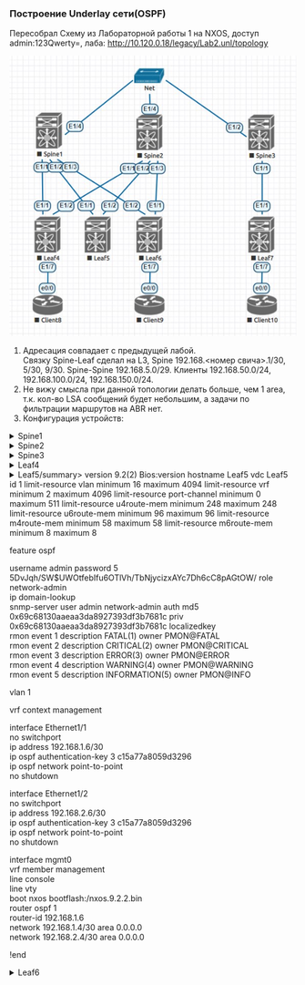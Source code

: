### Построение Underlay сети(OSPF)

Пересобрал Схему из Лабораторной работы 1 на NXOS, доступ admin:123Qwerty=, лаба:
http://10.120.0.18/legacy/Lab2.unl/topology

![Топология](https://github.com/llseoll/Data_Center/blob/main/Screenshot_5.jpg)

1. Адресация совпадает с предыдущей лабой.  
Связку Spine-Leaf сделал на L3, Spine 192.168.<номер свича>.1/30, 5/30, 9/30. Spine-Spine 192.168.5.0/29. Клиенты 192.168.50.0/24, 192.168.100.0/24, 192.168.150.0/24.  
2. Не вижу смысла при данной топологии делать больше, чем 1 area, т.к. кол-во LSA сообщений будет небольшим, а задачи по фильтрации маршрутов на ABR нет.
3. Конфигурация устройств:
<details>
<summary>Spine1</summary>
version 9.2(2) Bios:version  
hostname Spine1  
vdc Spine1 id 1  
  limit-resource vlan minimum 16 maximum 4094  
  limit-resource vrf minimum 2 maximum 4096  
  limit-resource port-channel minimum 0 maximum 511  
  limit-resource u4route-mem minimum 248 maximum 248  
  limit-resource u6route-mem minimum 96 maximum 96  
  limit-resource m4route-mem minimum 58 maximum 58  
  limit-resource m6route-mem minimum 8 maximum 8  
  
feature ospf  
  
username admin password 5 $5$xzHb6s6T$42B.ksenYoK8avu3LcSjYZYYZ8H.0th1yCCTOG/kJvC  role network-admin  
ip domain-lookup  
ip access-list 101  
  10 permit ip 192.168.0.0 0.0.255.255 any   
snmp-server user admin network-admin auth md5 0x7c87232d76e7eacd40c909e2d830aa96 priv 0x7c87232d76e7eacd40c909e2d830aa96 localizedkey  
rmon event 1 description FATAL(1) owner PMON@FATAL  
rmon event 2 description CRITICAL(2) owner PMON@CRITICAL  
rmon event 3 description ERROR(3) owner PMON@ERROR  
rmon event 4 description WARNING(4) owner PMON@WARNING  
rmon event 5 description INFORMATION(5) owner PMON@INFO  
  
vlan 1  
  
route-map ospf permit 10  
  match ip address 101   
vrf context management  
  
  
interface Ethernet1/1  
  no switchport  
  ip address 192.168.1.1/30  
  ip ospf authentication-key 3 c15a77a8059d3296  
  ip ospf network point-to-point  
  no shutdown  

interface Ethernet1/2  
  no switchport  
  ip address 192.168.1.5/30  
  ip ospf authentication-key 3 c15a77a8059d3296  
  ip ospf network point-to-point  
  no shutdown  

interface Ethernet1/3  
  no switchport  
  ip address 192.168.1.9/30  
  ip ospf authentication-key 3 c15a77a8059d3296  
  ip ospf network point-to-point  
  no shutdown  
  
interface Ethernet1/4  
  no switchport   
  ip address 192.168.5.1/29  
  ip ospf authentication-key 3 c15a77a8059d3296  
  ip ospf network point-to-point  
  no shutdown  
  
interface mgmt0  
  vrf member management  
line console  
line vty  
boot nxos bootflash:/nxos.9.2.2.bin   
router ospf 1  
  router-id 192.168.1.1  
  network 192.168.1.0/30 area 0.0.0.0  
  network 192.168.1.4/30 area 0.0.0.0  
  network 192.168.1.8/30 area 0.0.0.0  
  network 192.168.5.0/29 area 0.0.0.0  
  redistribute direct route-map ospf  
  
!end  
  
</details>
  
<details>
<summary>Spine2</summary>
version 9.2(2) Bios:version    
hostname Spine2  
vdc Spine2 id 1  
  limit-resource vlan minimum 16 maximum 4094  
  limit-resource vrf minimum 2 maximum 4096  
  limit-resource port-channel minimum 0 maximum 511  
  limit-resource u4route-mem minimum 248 maximum 248  
  limit-resource u6route-mem minimum 96 maximum 96  
  limit-resource m4route-mem minimum 58 maximum 58  
  limit-resource m6route-mem minimum 8 maximum 8  
  
feature ospf  
  
username admin password 5 $5$as3/9Dkn$znzd28Y82AahmueFsE06cn7nbFZ5p4bo8yinANGrt7.  role network-admin  
ip domain-lookup  
ip access-list 101  
  10 permit ip 192.168.0.0 0.0.255.255 any   
copp profile strict  
snmp-server user admin network-admin auth md5 0x341fad63897e284856de4c4934caf770 priv 0x341fad63897e284856de4c4934caf770 localizedkey  
rmon event 1 description FATAL(1) owner PMON@FATAL  
rmon event 2 description CRITICAL(2) owner PMON@CRITICAL  
rmon event 3 description ERROR(3) owner PMON@ERROR  
rmon event 4 description WARNING(4) owner PMON@WARNING  
rmon event 5 description INFORMATION(5) owner PMON@INFO  
  
vlan 1  
  
route-map ospf permit 10  
  match ip address 101   
vrf context management  
  
interface Ethernet1/1  
  no switchport  
  ip address 192.168.2.1/30  
  ip ospf authentication-key 3 c15a77a8059d3296  
  ip ospf network point-to-point  
  no shutdown  
  
interface Ethernet1/2  
  no switchport  
  ip address 192.168.2.5/30  
  ip ospf authentication-key 3 c15a77a8059d3296  
  ip ospf network point-to-point  
  no shutdown  
  
interface Ethernet1/3  
  no switchport  
  ip address 192.168.2.9/30  
  ip ospf authentication-key 3 c15a77a8059d3296  
  ip ospf network point-to-point  
  no shutdown  
  
interface Ethernet1/4  
  no switchport  
  ip address 192.168.5.2/29  
  ip ospf authentication-key 3 c15a77a8059d3296  
  ip ospf network point-to-point  
  no shutdown  
  
interface mgmt0  
  vrf member management  
line console  
line vty  
boot nxos bootflash:/nxos.9.2.2.bin   
router ospf 1  
  router-id 192.168.2.1  
  network 192.168.2.0/30 area 0.0.0.0  
  network 192.168.2.4/30 area 0.0.0.0  
  network 192.168.2.8/30 area 0.0.0.0  
  network 192.168.5.0/30 area 0.0.0.0  
  redistribute direct route-map ospf  
  
!end  
</details>
<details>
<summary>Spine3</summary>
version 9.2(2) Bios:version  
hostname Spine3  
vdc Spine3 id 1  
  limit-resource vlan minimum 16 ma ximum 4094  
  limit-resource vrf minimum 2 maximum 4096  
  limit-resource port-channel minimum 0 maximum 511  
  limit-resource u4route-mem minimum 248 maximum 248  
  limit-resource u6route-mem minimum 96 maximum 96  
  limit-resource m4route-mem minimum 58 maximum 58  
  limit-resource m6route-mem minimum 8 maximum 8  
  
feature ospf  
  
username admin password 5 $5$FNPL5Jz5$Yq8PgFHE4hqY9sj47Z1h2B4UM8Yb8XCWI6K4plLoDx3  role network-admin  
ip domain-lookup  
ip access-list 101  
  10 permit ip 192.168.0.0 0.0.255.255 any   
snmp-server user admin network-admin auth md5 0x611812a19dd7e708404347d06febeac3 priv 0x611812a19dd7e708404347d06febeac3 localizedkey  
rmon event 1 description FATAL(1) owner PMON@FATAL  
rmon event 2 description CRITICAL(2) owner PMON@CRITICAL  
rmon event 3 description ERROR(3) owner PMON@ERROR  
rmon event 4 description WARNING(4) owner PMON@WARNING  
rmon event 5 description INFORMATION(5) owner PMON@INFO  
  
vlan 1
  
route-map ospf permit 10  
  match ip address 101   
vrf context management  
  
interface Ethernet1/1  
  no switchport  
  ip address 192.168.3.1/30  
  ip ospf authentication-key 3 c15a77a8059d3296  
  ip ospf network point-to-point  
  no shutdown   
  
interface Ethernet1/2  
  no switchport  
  ip address 192.168.5.3/29  
  ip ospf authentication-key 3 c15a77a8059d3296  
  ip ospf network point-to-point  
  no shutdown  
  
interface mgmt0  
  vrf member management  
line console  
line vty  
boot nxos bootflash:/nxos.9.2.2.bin   
router ospf 1  
  router-id 192.168.3.1  
  network 192.168.3.0/30 area 0.0.0.0   
  network 192.168.5.0/29 area 0.0.0.0  
  redistribute direct route-map ospf  
  
  
!end  
  
</details>
<details>
<summary>Leaf4</summary>
version 9.2(2) Bios:version  
hostname Leaf4  
vdc Leaf4 id 1  
  limit-resource vlan minimum 16 maximum 4094  
  limit-resource vrf minimum 2 maximum 4096  
  limit-resource port-channel minimum 0 maximum 511  
  limit-resource u4route-mem minimum 248 maximum 248  
  limit-resource u6route-mem minimum 96 maximum 96  
  limit-resource m4route-mem minimum 58 maximum 58  
  limit-resource m6route-mem minimum 8 maximum 8  
  
feature ospf  
  
username admin password 5 $5$sjAvtSPP$jk1JDECbMMe0uBpXHAMLET.ILJAn8DlwNUkfeAn0HIB  role network-admin  
ip domain-lookup  
ip access-list 101  
  10 permit ip 192.168.0.0 0.0.255.255 any   
snmp-server user admin network-admin auth md5 0xdee84800e26c74a8527a5d3c994f7b75 priv 0xdee84800e26c74a8527a5d3c994f7b75 localizedkey  
rmon event 1 description FATAL(1) owner PMON@FATAL  
rmon event 2 description CRITICAL(2) owner PMON@CRITICAL  
rmon event 3 description ERROR(3) owner PMON@ERROR  
rmon event 4 description WARNING(4) owner PMON@WARNING  
rmon event 5 description INFORMATION(5) owner PMON@INFO  
  
vlan 1  
  
route-map ospf permit 10  
  match ip address 101   
vrf context management  
  
  
interface Ethernet1/1  
  no switchport  
  ip address 192.168.1.2/30  
  ip ospf authentication-key 3 c15a77a8059d3296  
  ip ospf network point-to-point  
  no shutdown  
  
interface Ethernet1/2  
  no switchport  
  ip address 192.168.2.2/30  
  ip ospf authentication-key 3 c15a77a8059d3296  
  ip ospf network point-to-point  
  no shutdown  
  
interface mgmt0  
  vrf member management  
line console  
line vty  
boot nxos bootflash:/nxos.9.2.2.bin   
router ospf 1  
  router-id 192.168.50.1  
  network 192.168.1.0/30 area 0.0.0.0  
  network 192.168.2.0/30 area 0.0.0.0  
  redistribute direct route-map ospf  
  
!end  
   
</details>

<details>
<summary>Leaf5/summary>
version 9.2(2) Bios:version  
hostname Leaf5  
vdc Leaf5 id 1  
  limit-resource vlan minimum 16 maximum 4094  
  limit-resource vrf minimum 2 maximum 4096  
  limit-resource port-channel minimum 0 maximum 511  
  limit-resource u4route-mem minimum 248 maximum 248  
  limit-resource u6route-mem minimum 96 maximum 96  
  limit-resource m4route-mem minimum 58 maximum 58  
  limit-resource m6route-mem minimum 8 maximum 8  
  
feature ospf  
  
username admin password 5 $5$DvJqh/SW$UWOtfebIfu6OTlVh/TbNjycizxAYc7Dh6cC8pAGtOW/  role network-admin  
ip domain-lookup  
snmp-server user admin network-admin auth md5 0x69c68130aaeaa3da8927393df3b7681c priv 0x69c68130aaeaa3da8927393df3b7681c localizedkey  
rmon event 1 description FATAL(1) owner PMON@FATAL  
rmon event 2 description CRITICAL(2) owner PMON@CRITICAL  
rmon event 3 description ERROR(3) owner PMON@ERROR  
rmon event 4 description WARNING(4) owner PMON@WARNING  
rmon event 5 description INFORMATION(5) owner PMON@INFO  
  
vlan 1  
  
vrf context management  
  
interface Ethernet1/1  
  no switchport  
  ip address 192.168.1.6/30  
  ip ospf authentication-key 3 c15a77a8059d3296  
  ip ospf network point-to-point  
  no shutdown  
   
interface Ethernet1/2   
  no switchport  
  ip address 192.168.2.6/30  
  ip ospf authentication-key 3 c15a77a8059d3296  
  ip ospf network point-to-point  
  no shutdown  
  
interface mgmt0  
  vrf member management  
line console  
line vty  
boot nxos bootflash:/nxos.9.2.2.bin  
router ospf 1  
  router-id 192.168.1.6  
  network 192.168.1.4/30 area 0.0.0.0  
  network 192.168.2.4/30 area 0.0.0.0  
  
!end
</details>
<details>
<summary>Leaf6</summary> 
version 9.2(2) Bios:version   
hostname Leaf6  
vdc Leaf6 id 1  
  limit-resource vlan minimum 16 maximum 4094  
  limit-resource vrf minimum 2 maximum 4096  
  limit-resource port-channel minimum 0 maximum 511  
  limit-resource u4route-mem minimum 248 maximum 248  
  limit-resource u6route-mem minimum 96 maximum 96  
  limit-resource m4route-mem minimum 58 maximum 58  
  limit-resource m6route-mem minimum 8 maximum 8  
  
feature ospf  
  
username admin password 5 $5$7WxuEZXL$i7.xbvTrmv.POyzRyfmK7YvnB4DBkYCJNtKGZ6CIHc1  role network-admin  
ip domain-lookup  
ip access-list 101  
  10 permit ip 192.168.0.0 0.0.255.255 any   
snmp-server user admin network-admin auth md5 0x0b1c767931bb34bdc570d489bb23bf0b priv 0x0b1c767931bb34bdc570d489bb23bf0b localizedkey  
rmon event 1 description FATAL(1) owner PMON@FATAL  
rmon event 2 description CRITICAL(2) owner PMON@CRITICAL  
rmon event 3 description ERROR(3) owner PMON@ERROR  
rmon event 4 description WARNING(4) owner PMON@WARNING  
rmon event 5 description INFORMATION(5) owner PMON@INFO  
  
vlan 1  
  
route-map ospf permit 10  
  match ip address 101  
vrf context management  
  
  
interface Ethernet1/1  
  no switchport  
  ip address 192.168.2.10/30  
  ip ospf authentication-key 3 c15a77a8059d3296  
  ip ospf network point-to-point  
  no shutdown  
  
interface Ethernet1/2  
  no switchport  
  ip address 192.168.1.10/30  
  ip ospf authentication-key 3 c15a77a8059d3296  
  ip ospf network point-to-point  
  no shutdown  
  
interface mgmt0  
  vrf member management  
line console  
line vty  
boot nxos bootflash:/nxos.9.2.2.bin   
router ospf 1  
  router-id 192.168.100.1  
  network 192.168.1.8/30 area 0.0.0.0  
  network 192.168.2.8/30 area 0.0.0.0  
  redistribute direct route-map ospf  
  
!end  
</details>
 
